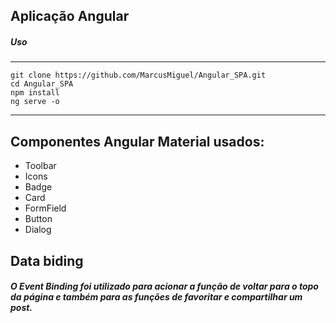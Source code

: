 ## Aplicação Angular 

#####             Uso
---
    git clone https://github.com/MarcusMiguel/Angular_SPA.git
    cd Angular_SPA
    npm install
    ng serve -o    
----
## Componentes Angular Material usados:
-   Toolbar
-   Icons
-   Badge
-   Card
-   FormField
-   Button
-   Dialog

## Data biding
#####   O Event Binding foi utilizado para acionar a função de voltar para o topo da página e também para  as funções de favoritar e compartilhar um post.


